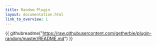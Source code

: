 ```yaml
---
title: Random Plugin
layout: documentation.html
link_to_overview: 1
---
```


{{ githubreadme("https://raw.githubusercontent.com/getherbie/plugin-random/master/README.md") }}

